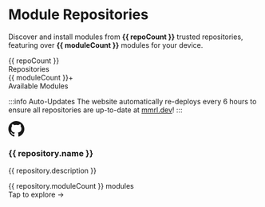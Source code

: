 <script setup>
import { ref, onMounted } from "vue"
import { repositories, Repository } from "../../data/repositories"

const repos = ref([])
const repoCount = ref(0)
const moduleCount = ref(0)

onMounted(async () => {
  let totalModules = 0

  const fetchedRepos = await Promise.all(
    repositories.map(async (repo) => {
      const r = new Repository(repo.url)
      try {
        const response = await fetch(r.modules)
        const data = await response.json()
        totalModules += data.modules.length

        return {
          name: r.name,
          href: r.id,
          moduleCount: data.modules.length,
          description: data.description || "Browse modules from this repository"
        }
      } catch {
        return null // ignore failed fetches
      }
    })
  )

  const successfulRepos = fetchedRepos.filter(Boolean)

  repos.value = successfulRepos
  repoCount.value = successfulRepos.length
  moduleCount.value = totalModules
})
</script>

<!-- App Store Hero Section -->
<div :class="$style.heroSection">
  <h1 :class="$style.heroTitle">Module Repositories</h1>
  <p :class="$style.heroSubtitle">
    Discover and install modules from <strong>{{ repoCount }}</strong> trusted repositories,
    featuring over <strong>{{ moduleCount }}</strong> modules for your device.
  </p>
  
  <div :class="$style.statsCards">
    <div :class="$style.statCard">
      <div :class="$style.statNumber">{{ repoCount }}</div>
      <div :class="$style.statLabel">Repositories</div>
    </div>
    <div :class="$style.statCard">
      <div :class="$style.statNumber">{{ moduleCount }}+</div>
      <div :class="$style.statLabel">Available Modules</div>
    </div>
  </div>
</div>

:::info Auto-Updates
The website automatically re-deploys every 6 hours to ensure all repositories are up-to-date at [mmrl.dev](https://mmrl.dev)!
:::

<!-- Repository Grid -->
<div :class="$style.repositoryGrid">
  <a v-for="repository in repos" :key="repository.href" :href="repository.href" :class="$style.repoCard">
    <div :class="$style.repoHeader">
      <div :class="$style.repoIcon">
        <svg width="32" height="32" viewBox="0 0 24 24" fill="currentColor">
          <path d="M12 0c-6.626 0-12 5.373-12 12 0 5.302 3.438 9.8 8.207 11.387.599.111.793-.261.793-.577v-2.234c-3.338.726-4.033-1.416-4.033-1.416-.546-1.387-1.333-1.756-1.333-1.756-1.089-.745.083-.729.083-.729 1.205.084 1.839 1.237 1.839 1.237 1.07 1.834 2.807 1.304 3.492.997.107-.775.418-1.305.762-1.604-2.665-.305-5.467-1.334-5.467-5.931 0-1.311.469-2.381 1.236-3.221-.124-.303-.535-1.524.117-3.176 0 0 1.008-.322 3.301 1.23.957-.266 1.983-.399 3.003-.404 1.02.005 2.047.138 3.006.404 2.291-1.552 3.297-1.23 3.297-1.23.653 1.653.242 2.874.118 3.176.77.84 1.235 1.911 1.235 3.221 0 4.609-2.807 5.624-5.479 5.921.43.372.823 1.102.823 2.222v3.293c0 .319.192.694.801.576 4.765-1.589 8.199-6.086 8.199-11.386 0-6.627-5.373-12-12-12z"/>
        </svg>
      </div>
      <div :class="$style.repoInfo">
        <h3 :class="$style.repoName">{{ repository.name }}</h3>
        <p :class="$style.repoDescription">{{ repository.description }}</p>
      </div>
      <div :class="$style.moduleCount">
        <span :class="$style.countNumber">{{ repository.moduleCount }}</span>
        <span :class="$style.countLabel">modules</span>
      </div>
    </div>
    <div :class="$style.repoFooter">
      <span :class="$style.exploreText">Tap to explore →</span>
    </div>
  </a>
</div>

<style module>
.heroSection {
  background: linear-gradient(135deg, var(--vp-c-bg-soft) 0%, var(--vp-c-bg) 100%);
  border-radius: 20px;
  padding: 40px;
  margin-bottom: 32px;
  border: 1px solid var(--vp-c-divider);
  text-align: center;
}

.heroTitle {
  font-size: 42px !important;
  font-weight: 800 !important;
  margin: 0 0 16px 0 !important;
  color: var(--vp-c-text-1) !important;
  border: none !important;
  padding: 0 !important;
}

.heroSubtitle {
  font-size: 18px;
  color: var(--vp-c-text-2);
  margin: 0 0 32px 0;
  line-height: 1.6;
  max-width: 600px;
  margin-left: auto;
  margin-right: auto;
}

.statsCards {
  display: flex;
  gap: 24px;
  justify-content: center;
  flex-wrap: wrap;
}

.statCard {
  background: var(--vp-c-bg);
  border: 1px solid var(--vp-c-divider);
  border-radius: 16px;
  padding: 24px;
  min-width: 120px;
  text-align: center;
}

.statNumber {
  font-size: 32px;
  font-weight: 700;
  color: var(--vp-c-brand-1);
  margin-bottom: 4px;
}

.statLabel {
  font-size: 14px;
  color: var(--vp-c-text-2);
  font-weight: 600;
}

.repositoryGrid {
  display: grid;
  grid-template-columns: repeat(auto-fill, minmax(400px, 1fr));
  gap: 20px;
  margin-top: 32px;
}

.repoCard {
  display: block;
  background: var(--vp-c-bg-soft);
  border: 1px solid var(--vp-c-divider);
  border-radius: 16px;
  padding: 24px;
  text-decoration: none !important;
  transition: all 0.3s ease;
  box-shadow: 0 2px 8px rgba(0, 0, 0, 0.04);
}

.repoCard:hover {
  border-color: var(--vp-c-brand-1);
  box-shadow: 0 8px 32px rgba(0, 0, 0, 0.12);
  transform: translateY(-4px);
}

.repoHeader {
  display: flex;
  align-items: flex-start;
  gap: 16px;
  margin-bottom: 16px;
}

.repoIcon {
  flex-shrink: 0;
  width: 48px;
  height: 48px;
  background: var(--vp-c-brand-1);
  color: white;
  border-radius: 12px;
  display: flex;
  align-items: center;
  justify-content: center;
}

.repoInfo {
  flex: 1;
  min-width: 0;
}

.repoName {
  font-size: 20px !important;
  font-weight: 700 !important;
  margin: 0 0 8px 0 !important;
  color: var(--vp-c-text-1) !important;
  border: none !important;
  padding: 0 !important;
}

.repoDescription {
  font-size: 14px;
  color: var(--vp-c-text-2);
  margin: 0;
  line-height: 1.5;
}

.moduleCount {
  flex-shrink: 0;
  text-align: center;
  background: var(--vp-c-brand-soft);
  border-radius: 12px;
  padding: 8px 12px;
}

.countNumber {
  display: block;
  font-size: 18px;
  font-weight: 700;
  color: var(--vp-c-brand-1);
  line-height: 1;
}

.countLabel {
  font-size: 12px;
  color: var(--vp-c-brand-1);
  font-weight: 600;
}

.repoFooter {
  border-top: 1px solid var(--vp-c-divider);
  padding-top: 16px;
  text-align: center;
}

.exploreText {
  font-size: 14px;
  color: var(--vp-c-brand-1);
  font-weight: 600;
}

/* Responsive Design */
@media (max-width: 768px) {
  .heroSection {
    padding: 24px;
  }
  
  .heroTitle {
    font-size: 32px !important;
  }
  
  .repositoryGrid {
    grid-template-columns: 1fr;
    gap: 16px;
  }
  
  .repoCard {
    padding: 20px;
  }
  
  .repoHeader {
    gap: 12px;
  }
  
  .repoIcon {
    width: 40px;
    height: 40px;
  }
  
  .statsCards {
    gap: 16px;
  }
  
  .statCard {
    padding: 20px;
    min-width: 100px;
  }
}
</style>

